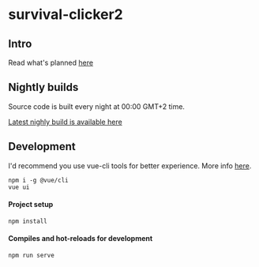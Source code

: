 # survival-clicker2

## Intro

Read what's planned [here](docs/proposal.md)

## Nightly builds

Source code is built every night at 00:00 GMT+2 time.

[Latest nighly build is available here](https://sc2-nightly.7777.lt)

## Development

I'd recommend you use vue-cli tools for better experience. More info [here](https://cli.vuejs.org/guide/#cli).

```
npm i -g @vue/cli
vue ui
```

#### Project setup
```
npm install
```

#### Compiles and hot-reloads for development
```
npm run serve
```

